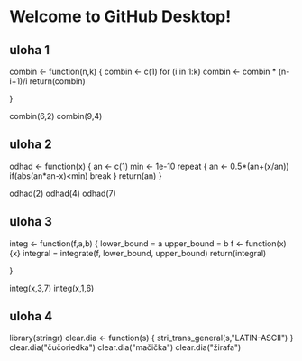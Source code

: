 # Welcome to GitHub Desktop!





## uloha 1 

combin <- function(n,k)
{
  combin <- c(1)
  for (i in 1:k)
    combin <- combin * (n-i+1)/i
  return(combin)
  
}

combin(6,2)
combin(9,4)

## uloha 2

odhad <- function(x)
{
  an <- c(1)
  min <- 1e-10
  repeat
  {
    an <- 0.5*(an+(x/an))
    if(abs(an*an-x)<min)
      break
  }
  return(an)
}

odhad(2)
odhad(4)
odhad(7)

## uloha 3

integ <- function(f,a,b)
{
  lower_bound = a 
  upper_bound = b
  f <-  function(x) {x}
  integral = integrate(f, lower_bound, upper_bound)
  return(integral)
    
}

integ(x,3,7)
integ(x,1,6)

## uloha 4


library(stringr)
clear.dia <- function(s)
{
  stri_trans_general(s,"LATIN-ASCII")
}
clear.dia("čučoriedka")
clear.dia("mačička")
clear.dia("žirafa")